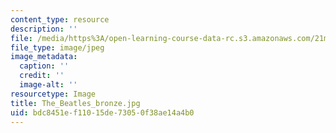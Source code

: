 ```yaml
---
content_type: resource
description: ''
file: /media/https%3A/open-learning-course-data-rc.s3.amazonaws.com/21m-299-the-beatles-fall-2017/bdc8451ef11015de73050f38ae14a4b0_The_Beatles_bronze.jpg
file_type: image/jpeg
image_metadata:
  caption: ''
  credit: ''
  image-alt: ''
resourcetype: Image
title: The_Beatles_bronze.jpg
uid: bdc8451e-f110-15de-7305-0f38ae14a4b0
---
```

